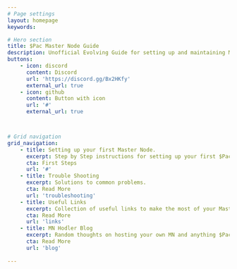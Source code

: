 ```yaml
---
# Page settings
layout: homepage
keywords:

# Hero section
title: $Pac Master Node Guide
description: Unofficial Evolving Guide for setting up and maintaining Master Nodes for $Pac 
buttons:
    - icon: discord
      content: Discord
      url: 'https://discord.gg/Bx2HKfy'
      external_url: true
    - icon: github
      content: Button with icon
      url: '#'
      external_url: true



# Grid navigation
grid_navigation:
    - title: Setting up your first Master Node.
      excerpt: Step by Step instructions for setting up your first $Pac Master Node
      cta: First Steps
      url: '#'
    - title: Trouble Shooting
      excerpt: Solutions to common problems.
      cta: Read More
      url: 'troubleshooting'
    - title: Useful Links
      excerpt: Collection of useful links to make the most of your Master Node experience.
      cta: Read More
      url: 'links'
    - title: MN Hodler Blog
      excerpt: Random thoughts on hosting your own MN and anything $Pac
      cta: Read More
      url: 'blog'
    
---
```



